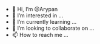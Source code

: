 - 👋 Hi, I’m @Arypan
- 👀 I’m interested in ...
- 🌱 I’m currently learning ...
- 💞️ I’m looking to collaborate on ...
- 📫 How to reach me ...

<!---
Arypan/Arypan is a ✨ special ✨ repository because its `README.md` (this file) appears on your GitHub profile.
You can click the Preview link to take a look at your changes.
--->
